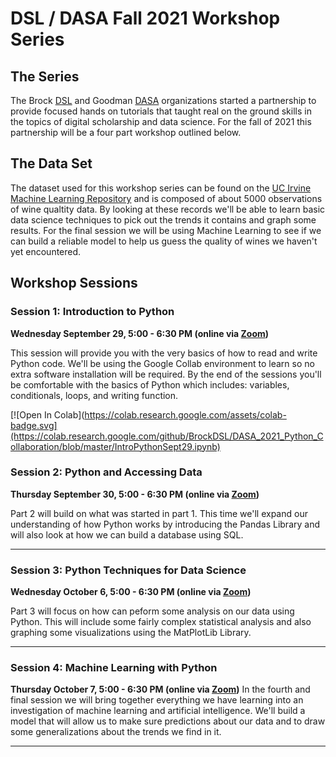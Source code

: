 # DSL / DASA Fall 2021 Workshop Series


## The Series



The Brock [DSL](https://brocku.ca/library/dsl) and Goodman [DASA](https://www.goodmandasa.com/) organizations started a partnership to provide focused hands on tutorials that taught real on the ground skills in the topics of digital scholarship and data science. For the fall of 2021 this partnership will be a four part workshop outlined below.





## The Data Set



The dataset used for this workshop series can be found on the [UC Irvine Machine Learning Repository](https://archive-beta.ics.uci.edu/ml/datasets/186) and is composed of about 5000 observations of wine qualtity data. By looking at these records we'll be able to learn basic data science techniques to pick out the trends it contains and graph some results. For the final session we will be using Machine Learning to see if we can build a reliable model to help us guess the quality of wines we haven't yet encountered.






## Workshop Sessions


### Session 1: Introduction to Python

**Wednesday September 29, 5:00 - 6:30 PM (online via [Zoom]())**  

This session will provide you with the very basics of how to read and write Python code. We'll be using the Google Collab environment to learn so no extra software installation will be required. By the end of the sessions you'll be comfortable with the basics of Python which includes: variables, conditionals, loops, and writing function.

[![Open In Colab](https://colab.research.google.com/assets/colab-badge.svg](https://colab.research.google.com/github/BrockDSL/DASA_2021_Python_Collaboration/blob/master/IntroPythonSept29.ipynb)


### Session 2: Python and Accessing Data

**Thursday September 30, 5:00 - 6:30 PM (online via [Zoom]())**

Part 2 will build on what was started in part 1. This time we'll expand our understanding of how Python works by introducing the Pandas Library and will also look at how we can build a database using SQL.



----

### Session 3: Python Techniques for Data Science

**Wednesday October 6, 5:00 - 6:30 PM (online via [Zoom]())**

Part 3 will focus on how can peform some analysis on our data using Python. This will include some fairly complex statistical analysis and also graphing some visualizations using the MatPlotLib Library.



----

### Session 4: Machine Learning with Python

**Thursday October 7, 5:00 - 6:30 PM (online via [Zoom]())**
In the fourth and final session we will bring together everything we have learning into an investigation of machine learning and artificial intelligence. We'll build a model that will allow us to make sure predictions about our data and to draw some generalizations about the trends we find in it.



----

